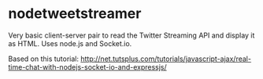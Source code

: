nodetweetstreamer
=================
Very basic client-server pair to read the Twitter Streaming API and display it as HTML. Uses node.js and Socket.io.

Based on this tutorial:
http://net.tutsplus.com/tutorials/javascript-ajax/real-time-chat-with-nodejs-socket-io-and-expressjs/
